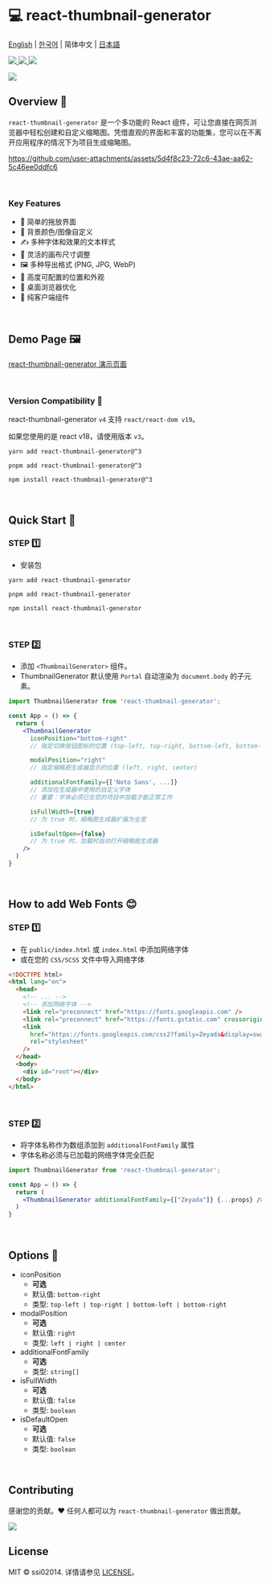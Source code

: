 # 💻 react-thumbnail-generator
[English](README.md) | [한국어](README-ko_kr.md) | 简体中文 | [日本語](README-ja_jp.md)

<a href="https://www.npmjs.com/package/react-thumbnail-generator" target="_blank">
  <img src="https://img.shields.io/npm/v/react-thumbnail-generator.svg">
</a>
<a href="https://www.npmjs.com/package/react-thumbnail-generator" target="_blank">
  <img src="https://img.shields.io/npm/dt/react-thumbnail-generator.svg">
</a>
<a href="https://bundlephobia.com/package/react-thumbnail-generator" target="_blank">
  <img src="https://img.shields.io/bundlephobia/minzip/react-thumbnail-generator/latest?style=flat-square">
</a>


<p>
  <a href="https://www.npmjs.com/package/react-thumbnail-generator" target="_blank">
    <img src="https://user-images.githubusercontent.com/64779472/219855230-d6515d16-334c-432a-8d20-fa171e17c231.png" />
  </a>
</p>

## Overview 🎨
`react-thumbnail-generator` 是一个多功能的 React 组件，可让您直接在网页浏览器中轻松创建和自定义缩略图。凭借直观的界面和丰富的功能集，您可以在不离开应用程序的情况下为项目生成缩略图。

https://github.com/user-attachments/assets/5d4f8c23-72c6-43ae-aa62-5c46ee0ddfc6

<br />

### Key Features
- 🎯 简单的拖放界面
- 🎨 背景颜色/图像自定义
- ✍️ 多种字体和效果的文本样式
- 📏 灵活的画布尺寸调整
- 🖼️ 多种导出格式 (PNG, JPG, WebP)
- 🔧 高度可配置的位置和外观
- 📱 桌面浏览器优化
- 📱 纯客户端组件

<br />

## Demo Page 🖼️
[react-thumbnail-generator 演示页面](https://ssi02014.github.io/react-thumbnail-generator/?path=/story/components-thumbnailgenerator--default)

<br />

### Version Compatibility 🔄
react-thumbnail-generator `v4` 支持 `react/react-dom v19`。

如果您使用的是 react v18，请使用版本 `v3`。

```shell
yarn add react-thumbnail-generator@^3
```
```shell
pnpm add react-thumbnail-generator@^3
```
```shell
npm install react-thumbnail-generator@^3
```

<br />

## Quick Start 🚀
### STEP 1️⃣
- 安装包
```shell
yarn add react-thumbnail-generator
```
```shell
pnpm add react-thumbnail-generator
```

```shell
npm install react-thumbnail-generator
```

<br />

### STEP 2️⃣
- 添加 `<ThumbnailGenerator>` 组件。
- ThumbnailGenerator 默认使用 `Portal` 自动渲染为 `document.body` 的子元素。

```jsx
import ThumbnailGenerator from 'react-thumbnail-generator';

const App = () => {
  return (
    <ThumbnailGenerator
      iconPosition="bottom-right"
      // 指定切换按钮图标的位置 (top-left, top-right, bottom-left, bottom-right)

      modalPosition="right"
      // 指定缩略图生成器显示的位置 (left, right, center)

      additionalFontFamily={['Noto Sans', ...]}
      // 添加在生成器中使用的自定义字体
      // 重要：字体必须已在您的项目中加载才能正常工作

      isFullWidth={true}
      // 为 true 时，缩略图生成器扩展为全宽

      isDefaultOpen={false}
      // 为 true 时，加载时自动打开缩略图生成器
    />
  )
}
```

<br />

## How to add Web Fonts 😊
### STEP 1️⃣
- 在 `public/index.html` 或 `index.html` 中添加网络字体
- 或在您的 `CSS/SCSS` 文件中导入网络字体

```html
<!DOCTYPE html>
<html lang="en">
  <head>
    <!-- ... -->
    <!-- 添加网络字体 -->
    <link rel="preconnect" href="https://fonts.googleapis.com" />
    <link rel="preconnect" href="https://fonts.gstatic.com" crossorigin />
    <link
      href="https://fonts.googleapis.com/css2?family=Zeyada&display=swap"
      rel="stylesheet"
    />
  </head>
  <body>
    <div id="root"></div>
  </body>
</html>
```

<br />

### STEP 2️⃣
- 将字体名称作为数组添加到 `additionalFontFamily` 属性
- 字体名称必须与已加载的网络字体完全匹配

```jsx
import ThumbnailGenerator from 'react-thumbnail-generator';

const App = () => {
  return (
    <ThumbnailGenerator additionalFontFamily={["Zeyada"]} {...props} />
  )
}
```

<br />

## Options 📄
- iconPosition
  - **可选**
  - 默认值: `bottom-right`
  - 类型: `top-left | top-right | bottom-left | bottom-right`
- modalPosition
  - **可选**
  - 默认值: `right`
  - 类型: `left | right | center`
- additionalFontFamily
  - **可选**
  - 类型: `string[]`
- isFullWidth
  - **可选**
  - 默认值: `false`
  - 类型: `boolean`
- isDefaultOpen
  - **可选**
  - 默认值: `false`
  - 类型: `boolean`

<br />

## Contributing

感谢您的贡献。❤️ 任何人都可以为 `react-thumbnail-generator` 做出贡献。

<a href="https://github.com/ssi02014/react-thumbnail-generator/graphs/contributors">
  <img src="https://contrib.rocks/image?repo=ssi02014/react-thumbnail-generator">
</a>

<br />

## License
MIT © ssi02014. 详情请参见 [LICENSE](./LICENSE)。
